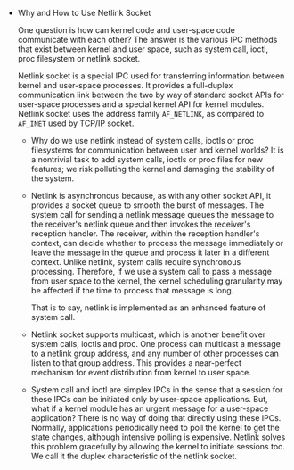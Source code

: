 * Why and How to Use Netlink Socket

	One question is how can kernel code and user-space code communicate with each other?
	The answer is the various IPC methods that exist between kernel and user space, such as system
	call, ioctl, proc filesystem or netlink socket.

	Netlink socket is a special IPC used for transferring information between kernel and user-space
	processes. It provides a full-duplex communication link between the two by way of standard socket
	APIs for user-space processes and a special kernel API for kernel modules. Netlink socket uses the
	address family `AF_NETLINK`, as compared to `AF_INET` used by TCP/IP socket.

	* Why do we use netlink instead of system calls, ioctls or proc filesystems for communication between
		user and kernel worlds? It is a nontrivial task to add system calls, ioctls or proc files for new
		features; we risk polluting the kernel and damaging the stability of the system. 

	* Netlink is asynchronous because, as with any other socket API, it provides a socket queue to smooth
		the burst of messages. The system call for sending a netlink message queues the message to the
		receiver's netlink queue and then invokes the receiver's reception handler. The receiver, within
		the reception handler's context, can decide whether to process the message immediately or leave the
		message in the queue and process it later in a different context. Unlike netlink, system calls require
		synchronous processing. Therefore, if we use a system call to pass a message from user space to the
		kernel, the kernel scheduling granularity may be affected if the time to process that message is long.

		That is to say, netlink is implemented as an enhanced feature of system call.

	* Netlink socket supports multicast, which is another benefit over system calls, ioctls and proc. One
		process can multicast a message to a netlink group address, and any number of other processes can listen
		to that group address. This provides a near-perfect mechanism for event distribution from kernel to user space.

	* System call and ioctl are simplex IPCs in the sense that a session for these IPCs can be initiated
		only by user-space applications. But, what if a kernel module has an urgent message for a user-space
		application? There is no way of doing that directly using these IPCs. Normally, applications periodically
		need to poll the kernel to get the state changes, although intensive polling is expensive. Netlink solves
		this problem gracefully by allowing the kernel to initiate sessions too. We call it the duplex characteristic
		of the netlink socket.
